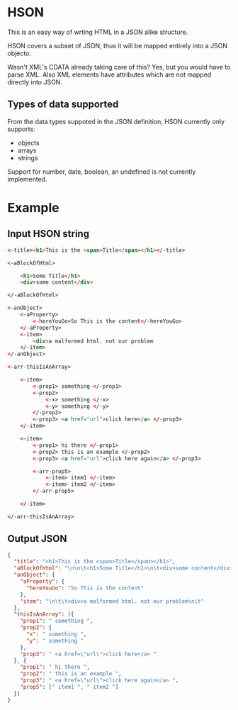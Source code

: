HSON
====

This is an easy way of wrting HTML in a JSON alike structure.

HSON covers a subset of JSON, thus it will be mapped entirely into a JSON objecto.

Wasn't XML's CDATA already taking care of this? Yes, but you would have to parse XML. Also XML elements have attributes which are not mapped directly into JSON.

Types of data supported
------
From the data types suppoted in the JSON definition, HSON currently only supports:
 - objects
 - arrays
 - strings

Support for number, date, boolean, an undefined is not currently implemented.

Example
=======

Input HSON string
---

```html
<-title><h1>This is the <span>Title</span></h1></-title>

<-aBlockOfHtml>

	<h1>Some Title</h1>
	<div>some content</div>

</-aBlockOfHtml>

<-anObject>
	<-aProperty>
		<-hereYouGo>So This is the content</-hereYouGo>
	</-aProperty>
	<-item>
		<div>a malformed html. not our problem
	</-item>
</-anObject>

<-arr-thisIsAnArray>

	<-item>
		<-prop1> something </-prop1>
		<-prop2> 
			<-x> something </-x>
			<-y> something </-y> 
		</-prop2>
		<-prop3> <a href="url">click here</a> </-prop3>
	</-item>

	<-item>
		<-prop1> hi there </-prop1>
		<-prop2> this is an example </-prop2>
		<-prop3> <a href="url">click here again</a> </-prop3>

		<-arr-prop5>
			<-item> item1 </-item>
			<-item> item2 </-item>
		</-arr-prop5>

	</-item>

</-arr-thisIsAnArray>
```

Output JSON 
---

```json
{
  "title": "<h1>This is the <span>Title</span></h1>",
  "aBlockOfHtml": "\n\n\t<h1>Some Title</h1>\n\t<div>some content</div>\n\n",
  "anObject": {
    "aProperty": {
      "hereYouGo": "So This is the content"
    },
    "item": "\n\t\t<div>a malformed html. not our problem\n\t"
  },
  "thisIsAnArray": [{
    "prop1": " something ",
    "prop2": {
      "x": " something ",
      "y": " something "
    },
    "prop3": " <a href=\"url\">click here</a> "
  }, {
    "prop1": " hi there ",
    "prop2": " this is an example ",
    "prop3": " <a href=\"url\">click here again</a> ",
    "prop5": [" item1 ", " item2 "]
  }]
}
``` 


